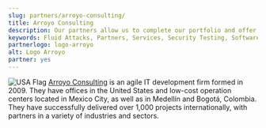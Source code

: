 ```yaml
---
slug: partners/arroyo-consulting/
title: Arroyo Consulting
description: Our partners allow us to complete our portfolio and offer better security testing services. Get to know them and become one of them.
keywords: Fluid Attacks, Partners, Services, Security Testing, Software Development, Pentesting, Ethical Hacking
partnerlogo: logo-arroyo
alt: Logo Arroyo
partner: yes
---
```


![USA
Flag](https://res.cloudinary.com/fluid-attacks/image/upload/v1620226926/airs/icons/us-flag_qveunz.webp)
[Arroyo Consulting](http://arroyoconsulting.net/) is an agile IT
development firm formed in 2009. They have offices in the United States
and low-cost operation centers located in Mexico City, as well as in
Medellín and Bogotá, Colombia. They have successfully delivered over
1,000 projects internationally, with partners in a variety of industries
and sectors.
